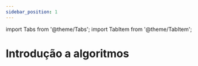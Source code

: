 ```yaml
---
sidebar_position: 1
---
```


import Tabs from '@theme/Tabs';
import TabItem from '@theme/TabItem';

# Introdução a algoritmos



<!-- 
<details>
  <summary>Resposta</summary>
</details> 
-->

<!-- 
<Tabs groupId='language'>
  <TabItem value="portugol" label="Portugol" default>

  ```
  escreva("Olá Mundo");
  ```

  </TabItem>
  <TabItem value="java" label="Java">

  ```js
  System.out.println("Olá Mundo");
  ```

  </TabItem>
  <TabItem value="python" label="Python">

  ```python
  print("Olá Mundo")
  ```

  </TabItem>
</Tabs>
 -->

<!-- <Tabs>
  <TabItem value="apple" label="Apple" default>
    This is an apple 🍎
  </TabItem>
  <TabItem value="orange" label="Orange">
    This is an orange 🍊
  </TabItem>
  <TabItem value="banana" label="Banana">
    This is a banana 🍌
  </TabItem>
</Tabs> -->




<!-- <details>
  <summary>Resposta</summary>
<Tabs groupId='language'>
  
  <TabItem value="java" label="Java">

  ```java
//Variáveis
int valor;
int antecessor, sucessor;
Scanner entrada;

//Entrada
System.out.println("Digite um número: ");
entrada = new Scanner(System.in);
valor = entrada.nextInt();
entrada.close();

//Processamento
antecessor = valor -1;
sucessor = valor +1;

//Saída
System.out.printf("O antecessor de %d é %d\n", valor, antecessor);
System.out.printf("O sucessor de %d é %d\n", valor, sucessor);
  ```

  </TabItem>
  <TabItem value="python" label="Python">

  ```python
n1 = input()
n2 = input()
n1 = int(n1)
n2 = int(n2)

print(f'SOMA = {n1+n2}')
  ```

  ou

```python
n1 = int(input())
n2 = int(input())

print(f'SOMA = {n1+n2}')
  ```

  ou

```python
print(f'SOMA = {int(input())+int(input())}')
  ```
  ala

  </TabItem>
</Tabs>
</details> -->